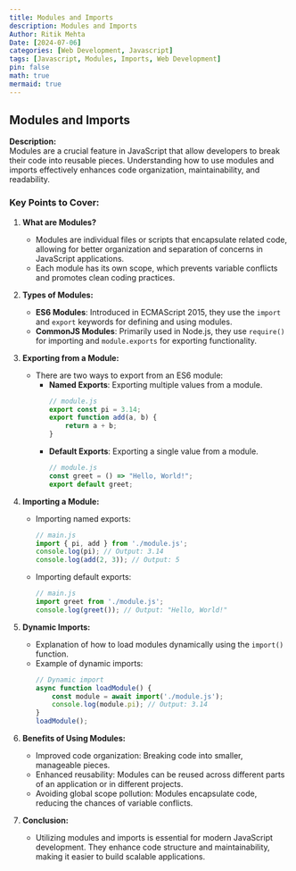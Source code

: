 ```yaml
---
title: Modules and Imports
description: Modules and Imports
Author: Ritik Mehta
Date: [2024-07-06]
categories: [Web Development, Javascript]
tags: [Javascript, Modules, Imports, Web Development]
pin: false
math: true
mermaid: true
---
```

## Modules and Imports

**Description:**  
Modules are a crucial feature in JavaScript that allow developers to break their code into reusable pieces. Understanding how to use modules and imports effectively enhances code organization, maintainability, and readability.

### Key Points to Cover:

1. **What are Modules?**
   - Modules are individual files or scripts that encapsulate related code, allowing for better organization and separation of concerns in JavaScript applications.
   - Each module has its own scope, which prevents variable conflicts and promotes clean coding practices.

2. **Types of Modules:**
   - **ES6 Modules**: Introduced in ECMAScript 2015, they use the `import` and `export` keywords for defining and using modules.
   - **CommonJS Modules**: Primarily used in Node.js, they use `require()` for importing and `module.exports` for exporting functionality.

3. **Exporting from a Module:**
   - There are two ways to export from an ES6 module:
     - **Named Exports**: Exporting multiple values from a module.
       ```javascript
       // module.js
       export const pi = 3.14;
       export function add(a, b) {
           return a + b;
       }
       ```
     - **Default Exports**: Exporting a single value from a module.
       ```javascript
       // module.js
       const greet = () => "Hello, World!";
       export default greet;
       ```

4. **Importing a Module:**
   - Importing named exports:
     ```javascript
     // main.js
     import { pi, add } from './module.js';
     console.log(pi); // Output: 3.14
     console.log(add(2, 3)); // Output: 5
     ```
   - Importing default exports:
     ```javascript
     // main.js
     import greet from './module.js';
     console.log(greet()); // Output: "Hello, World!"
     ```

5. **Dynamic Imports:**
   - Explanation of how to load modules dynamically using the `import()` function.
   - Example of dynamic imports:
     ```javascript
     // Dynamic import
     async function loadModule() {
         const module = await import('./module.js');
         console.log(module.pi); // Output: 3.14
     }
     loadModule();
     ```

6. **Benefits of Using Modules:**
   - Improved code organization: Breaking code into smaller, manageable pieces.
   - Enhanced reusability: Modules can be reused across different parts of an application or in different projects.
   - Avoiding global scope pollution: Modules encapsulate code, reducing the chances of variable conflicts.

7. **Conclusion:**
   - Utilizing modules and imports is essential for modern JavaScript development. They enhance code structure and maintainability, making it easier to build scalable applications.
